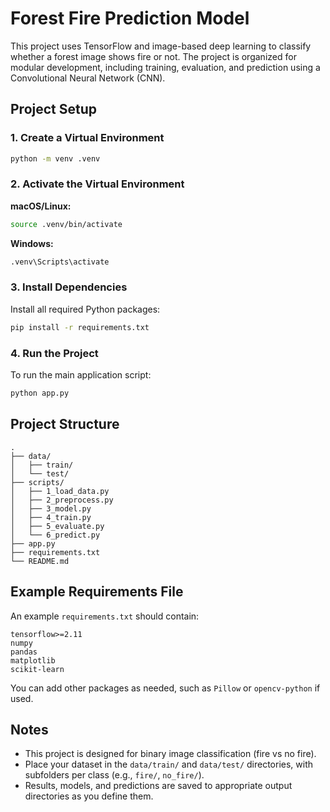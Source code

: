 

# Forest Fire Prediction Model

This project uses TensorFlow and image-based deep learning to classify whether a forest image shows fire or not. The project is organized for modular development, including training, evaluation, and prediction using a Convolutional Neural Network (CNN).

## Project Setup

### 1. Create a Virtual Environment

```bash
python -m venv .venv
````

### 2. Activate the Virtual Environment

**macOS/Linux:**

```bash
source .venv/bin/activate
```

**Windows:**

```bash
.venv\Scripts\activate
```

### 3. Install Dependencies

Install all required Python packages:

```bash
pip install -r requirements.txt
```

### 4. Run the Project

To run the main application script:

```bash
python app.py
```

## Project Structure

```
.
├── data/
│   ├── train/
│   └── test/
├── scripts/
│   ├── 1_load_data.py
│   ├── 2_preprocess.py
│   ├── 3_model.py
│   ├── 4_train.py
│   ├── 5_evaluate.py
│   └── 6_predict.py
├── app.py
├── requirements.txt
└── README.md
```

## Example Requirements File

An example `requirements.txt` should contain:

```
tensorflow>=2.11
numpy
pandas
matplotlib
scikit-learn
```

You can add other packages as needed, such as `Pillow` or `opencv-python` if used.

## Notes

* This project is designed for binary image classification (fire vs no fire).
* Place your dataset in the `data/train/` and `data/test/` directories, with subfolders per class (e.g., `fire/`, `no_fire/`).
* Results, models, and predictions are saved to appropriate output directories as you define them.



